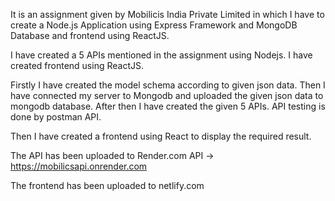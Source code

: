It is an assignment given by Mobilicis India Private Limited in which I have to create a Node.js Application using Express Framework and MongoDB Database and frontend using ReactJS.

I have created a 5 APIs mentioned in the assignment using Nodejs.
I have created frontend using ReactJS.

Firstly I have created the model schema according to given json data.
Then I have connected my server to Mongodb and uploaded the given json data to mongodb database.
After then I have created the given 5 APIs.
API testing is done by postman API.

Then I have created a frontend using React to display the required result.

The API has been uploaded to Render.com 
API -> https://mobilicsapi.onrender.com

The frontend has been uploaded to netlify.com

